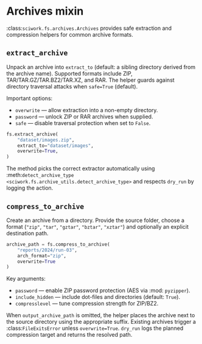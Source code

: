 # Archives mixin
:class:`sciwork.fs.archives.Archives` provides safe extraction and compression
helpers for common archive formats.

## ``extract_archive``

Unpack an archive into ``extract_to`` (default: a sibling directory derived from
the archive name). Supported formats include ZIP, TAR/TAR.GZ/TAR.BZ2/TAR.XZ,
and RAR. The helper guards against directory traversal attacks when ``safe=True`` (default).

Important options:

- ``overwrite`` — allow extraction into a non-empty directory.
- ``password`` — unlock ZIP or RAR archives when supplied.
- ``safe`` — disable traversal protection when set to ``False``.

```python
fs.extract_archive(
    "dataset/images.zip",
    extract_to="dataset/images",
    overwrite=True,
)
```

The method picks the correct extractor automatically using
:meth:`detect_archive_type <sciwork.fs.archive_utils.detect_archive_type>` and
respects ``dry_run`` by logging the action.

## ``compress_to_archive``

Create an archive from a directory. Provide the source folder, choose a format
(``"zip"``, ``"tar"``, ``"gztar"``, ``"bztar"``, ``"xztar"``) and optionally
an explicit destination path.

```python
archive_path = fs.compress_to_archive(
    "reports/2024/run-03",
    arch_format="zip",
    overwrite=True
)
```

Key arguments:
- ``password`` — enable ZIP password protection (AES via :mod: `pyzipper`).
- ``include_hidden`` — include dot-files and directories (default: ``True``).
- ``compresslevel`` — tune compression strength for ZIP/BZ2.

When ``output_archive_path`` is omitted, the helper places the archive next to the
source directory using the appropriate suffix. Existing archives trigger a
:class:`FileExitsError` unless ``overwrite=True``. ``dry_run`` logs the planned
compression target and returns the resolved path.